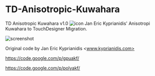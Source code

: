 # TD-Anisotropic-Kuwahara
TD Anisotropic Kuwahara v1.0
![icon](https://raw.githubusercontent.com/yeataro/TD-Anisotropic-Kuwahara/master/icon.jpg)
Jan Eric Kyprianidis' Anisotropi Kuwahara to TouchDesigner Migration.

![screenshot](https://raw.githubusercontent.com/yeataro/TD-Anisotropic-Kuwahara/master/screenshots/2017-09-12_132747.png)

Original code by Jan Eric Kyprianidis <www.kyprianidis.com>

https://code.google.com/p/gpuakf/

https://code.google.com/p/polyakf/
